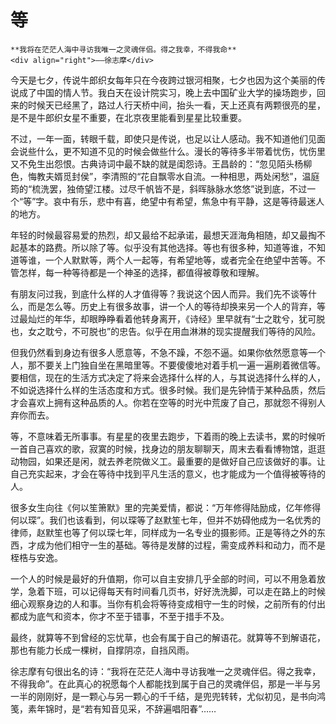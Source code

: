# 等

``` admonish note
**我将在茫茫人海中寻访我唯一之灵魂伴侣。得之我幸，不得我命**       
<div align="right">——徐志摩</div>
```

今天是七夕，传说牛郎织女每年只在今夜跨过银河相聚，七夕也因为这个美丽的传说成了中国的情人节。我白天在设计院实习，晚上去中国矿业大学的操场跑步，回来的时候天已经黑了，路过人行天桥中间，抬头一看，天上还真有两颗很亮的星，是不是牛郎织女星不重要，在北京夜里能看到星星比较重要。

不过，一年一面，转眼千载，即使只是传说，也足以让人感动。我不知道他们见面会说些什么，更不知道不见的时候会做些什么。漫长的等待多半带着忧伤，忧伤里又不免生出怨恨。古典诗词中最不缺的就是闺怨诗。王昌龄的：“忽见陌头杨柳色，悔教夫婿觅封侯”，李清照的“花自飘零水自流。一种相思，两处闲愁”，温庭筠的“梳洗罢，独倚望江楼。过尽千帆皆不是，斜晖脉脉水悠悠”说到底，不过一个“等”字。哀中有乐，悲中有喜，绝望中有希望，焦急中有平静，这是等待最迷人的地方。

年轻的时候最容易爱的热烈，却又最给不起承诺，最想天涯海角相随，却又最掏不起基本的路费。所以除了等。似乎没有其他选择。等也有很多种，知道等谁，不知道等谁，一个人默默等，两个人一起等，有希望地等，或者完全在绝望中苦等。不管怎样，每一种等待都是一个神圣的选择，都值得被尊敬和理解。

有朋友问过我，到底什么样的人才值得等？我说这个因人而异。我们先不谈等什么，而是怎么等。历史上有很多故事，讲一个人的等待却换来另一个人的背弃，等过最灿烂的年华，却眼睁睁看着他转身离开，《诗经》里早就有“士之耽兮，犹可脱也，女之耽兮，不可脱也”的忠告。似乎在用血淋淋的现实提醒我们等待的风险。

但我仍然看到身边有很多人愿意等，不急不躁，不怨不逼。如果你依然愿意等一个人，那不要关上门独自坐在黑暗里等。不要傻傻地对着手机一遍一遍刷着微信等。要相信，现在的生活方式决定了将来会选择什么样的人，与其说选择什么样的人，不如说选择什么样的生活态度和方式。很多时候。我们是先钟情于某种品质，然后才会喜欢上拥有这种品质的人。你若在空等的时光中荒废了自己，那就怨不得别人弃你而去。 

等，不意味着无所事事。有星星的夜里去跑步，下着雨的晚上去读书，累的时候听一首自己喜欢的歌，寂寞的时候，找身边的朋友聊聊天，周末去看看博物馆，逛逛动物园，如果还是闲，就去养老院做义工。最重要的是做好自己应该做好的事。让自己充实起来，才会在等待中找到平凡生活的意义，也才能成为一个值得被等待的人。

很多女生向往《何以笙箫默》里的完美爱情，都说：“万年修得陆励成，亿年修得何以琛”。我们也该看到，何以琛等了赵默笙七年，但并不妨碍他成为一名优秀的律师，赵默笙也等了何以琛七年，同样成为一名专业的摄影师。正是等待之外的东西，才成为他们相守一生的基础。等待是发酵的过程，需变成养料和动力，而不是桎梏与安逸。

一个人的时候是最好的升值期，你可以自主安排几乎全部的时间，可以不用急着放学，急着下班，可以记得每天有时间看几页书，好好洗洗脚，可以走在路上的时候细心观察身边的人和事。当你有机会将等待变成相守一生的时候，之前所有的付出都成为底气和资本，你才不至于错事，不至于措手不及。

最终，就算等不到曾经的忘忧草，也会有属于自己的解语花。就算等不到解语花，那也有能力长成一棵树，自撑阴凉，自挡风雨。

徐志摩有句很出名的诗：“我将在茫茫人海中寻访我唯一之灵魂伴侣。得之我幸，不得我命”。在此真心的祝愿每个人都能找到属于自己的灵魂伴侣，那是一半与另一半的刚刚好，是一颗心与另一颗心的千千结，是兜兜转转，尤似初见，是书向鸿笺，素年锦时，是“若有知音见采，不辞遍唱阳春”……

